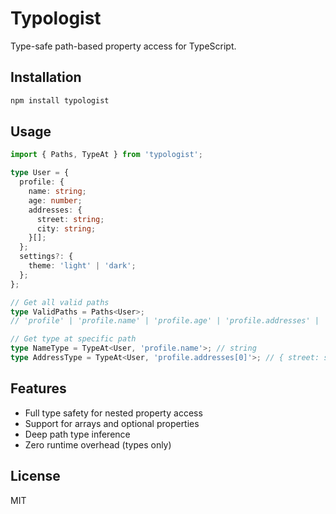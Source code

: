 # Typologist

Type-safe path-based property access for TypeScript.

## Installation

```bash
npm install typologist
```

## Usage

```typescript
import { Paths, TypeAt } from 'typologist';

type User = {
  profile: {
    name: string;
    age: number;
    addresses: {
      street: string;
      city: string;
    }[];
  };
  settings?: {
    theme: 'light' | 'dark';
  };
};

// Get all valid paths
type ValidPaths = Paths<User>;
// 'profile' | 'profile.name' | 'profile.age' | 'profile.addresses' | 'profile.addresses[0]' | 'profile.addresses[0].street' | ...

// Get type at specific path
type NameType = TypeAt<User, 'profile.name'>; // string
type AddressType = TypeAt<User, 'profile.addresses[0]'>; // { street: string; city: string; }
```

## Features

- Full type safety for nested property access
- Support for arrays and optional properties
- Deep path type inference
- Zero runtime overhead (types only)

## License

MIT
